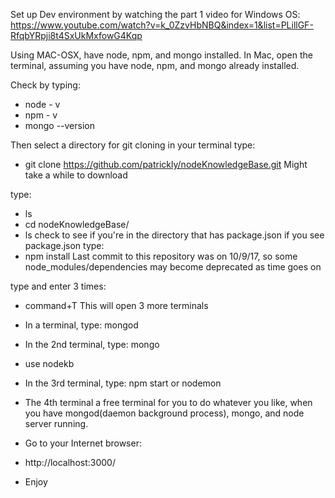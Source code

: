 
Set up Dev environment by watching the part 1 video for Windows OS:
https://www.youtube.com/watch?v=k_0ZzvHbNBQ&index=1&list=PLillGF-RfqbYRpji8t4SxUkMxfowG4Kqp

Using MAC-OSX, have node, npm, and mongo installed.
In Mac, open the terminal, assuming you have node, npm, and mongo already installed.

Check by typing: 
 * node - v
 * npm - v
 * mongo --version

Then select a directory for git cloning in your terminal
type:
* git clone https://github.com/patrickly/nodeKnowledgeBase.git
Might take a while to download

type: 
* ls
* cd nodeKnowledgeBase/
* ls
check to see if you're in the directory that has package.json
if you see package.json
type:
* npm install
Last commit to this repository was on 10/9/17, so some node_modules/dependencies may become deprecated as time goes on

type and enter 3 times:
* command+T
This will open 3 more terminals

* In a terminal, type: mongod
* In the 2nd terminal, type: mongo
* use nodekb

* In the 3rd terminal, type: npm start or nodemon
* The 4th terminal a free terminal for you to do whatever you like, when you have mongod(daemon background process), mongo, and node server running.

* Go to your Internet browser:
* http://localhost:3000/
* Enjoy

